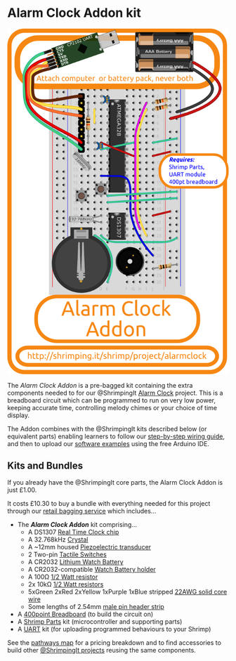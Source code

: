 # Alarm Clock Addon kit

![Kit cover showing layout](../project/alarmclock/kit.png)

The *Alarm Clock Addon* is a pre-bagged kit containing the extra components needed to for our @ShrimpingIt [Alarm Clock](../project/alarmclock/) project. This is a breadboard circuit which can be programmed to run on very low power, keeping accurate time, controlling melody chimes or your choice of time display.

The Addon combines with the @ShrimpingIt kits described below (or equivalent parts) enabling learners to follow our [step-by-step wiring guide](../project/alarmclock/build.html), and then to upload our [software examples](../project/alarmclock/program.html) using the free Arduino IDE.

## Kits and Bundles

If you already have the @ShrimpingIt core parts, the Alarm Clock Addon is just £1.00.

It costs £10.30 to buy a bundle with everything needed for this project through our [retail bagging service](../bagging.html) which includes...

* The ***Alarm Clock Addon*** kit comprising...
	* A DS1307 [Real Time Clock chip](http://www.aliexpress.com/snapshot/6492827364.html?orderId=65811036839252)
	* A 32.768kHz [Crystal](http://www.taydaelectronics.com/32-768-khz-crystal-cylender-3-x-8-mm.html)
	* A ~12mm housed [ Piezoelectric transducer](http://www.aliexpress.com/snapshot/6539329106.html?orderId=66203548719252)
	* 2 Two-pin [Tactile Switches](http://www.taydaelectronics.com/tact-switch-6-6mm-5mm-through-hole-spst-no.html)
	* A CR2032 [Lithium Watch Battery](http://www.aliexpress.com/snapshot/6504218600.html?orderId=65863869139252)
	* A CR2032-compatible [Watch Battery holder](http://www.aliexpress.com/snapshot/6495413855.html?orderId=65795929919252)
	* A 100Ω [1/2 Watt resistor](http://www.taydaelectronics.com/10-x-resistor-100-ohm-1-2w-5-carbon-film-pkg-of-10.html)
	* 2x 10kΩ [1/2 Watt resistors](http://www.taydaelectronics.com/10-x-resistor-10k-ohm-1-2w-5-carbon-film-pkg-of-10.html)
	* 5xGreen 2xRed 2xYellow 1xPurple 1xBlue stripped [22AWG solid core wire](http://www.rapidonline.com/cables-connectors/rapid-1-0-6mm-single-core-equipment-wire-on-100m-reels-62317)
	* Some lengths of 2.54mm [male pin header strip](http://www.aliexpress.com/item/100PC-Lot-2-54mm-Pitch-Single-Row-Pin-Header-Pin-Male-Pin-Connector-Length-15mm-Free/688027713.html)
* A [400point Breadboard](breadboard400.html) (to build the circuit on)
* A [Shrimp Parts](shrimp.html) kit (microcontroller and supporting parts)
* A [UART](cp2102.html) kit (for uploading programmed behaviours to your Shrimp)

See the [pathways map](/#kit) for a pricing breakdown and to find accessories to build other [@ShrimpingIt projects](/#project) reusing the same components.
